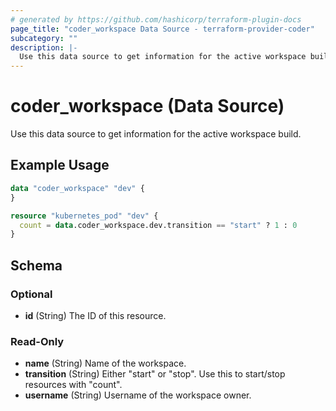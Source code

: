 ```yaml
---
# generated by https://github.com/hashicorp/terraform-plugin-docs
page_title: "coder_workspace Data Source - terraform-provider-coder"
subcategory: ""
description: |-
  Use this data source to get information for the active workspace build.
---
```


# coder_workspace (Data Source)

Use this data source to get information for the active workspace build.

## Example Usage

```terraform
data "coder_workspace" "dev" {
}

resource "kubernetes_pod" "dev" {
  count = data.coder_workspace.dev.transition == "start" ? 1 : 0
}
```

<!-- schema generated by tfplugindocs -->
## Schema

### Optional

- **id** (String) The ID of this resource.

### Read-Only

- **name** (String) Name of the workspace.
- **transition** (String) Either "start" or "stop". Use this to start/stop resources with "count".
- **username** (String) Username of the workspace owner.


